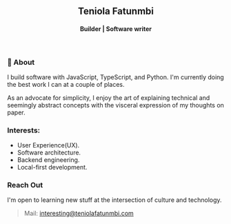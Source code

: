  
<h2 align="center">Teniola Fatunmbi</h2>

<h4 align="center">
 Builder | Software writer 
</h4>

<br />

### 💬 About
I build software with JavaScript, TypeScript, and Python. I'm currently doing the best work I can at a couple of places. 

As an advocate for simplicity, I enjoy the art of explaining technical and seemingly abstract concepts with the visceral expression of my thoughts on paper.


### Interests:
- User Experience(UX).
- Software architecture.
- Backend engineering.
- Local-first development.

### Reach Out
I'm open to learning new stuff at the intersection of culture and technology.
> Mail: interesting@teniolafatunmbi.com


<!---
devteni/devteni is a ✨ special ✨ repository because its `README.md` (this file) appears on your GitHub profile.
You can click the Preview link to take a look at your changes.
--->
